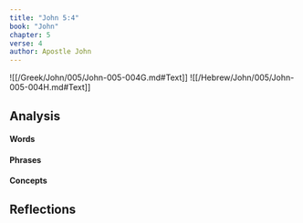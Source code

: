 ```yaml
---
title: "John 5:4"
book: "John"
chapter: 5
verse: 4
author: Apostle John
---
```

![[/Greek/John/005/John-005-004G.md#Text]]
![[/Hebrew/John/005/John-005-004H.md#Text]]

## Analysis

#### Words

#### Phrases

#### Concepts

## Reflections
